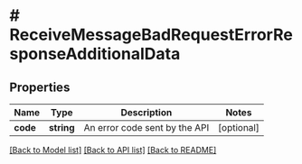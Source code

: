 # # ReceiveMessageBadRequestErrorResponseAdditionalData

## Properties

Name | Type | Description | Notes
------------ | ------------- | ------------- | -------------
**code** | **string** | An error code sent by the API | [optional]

[[Back to Model list]](../../README.md#models) [[Back to API list]](../../README.md#endpoints) [[Back to README]](../../README.md)
